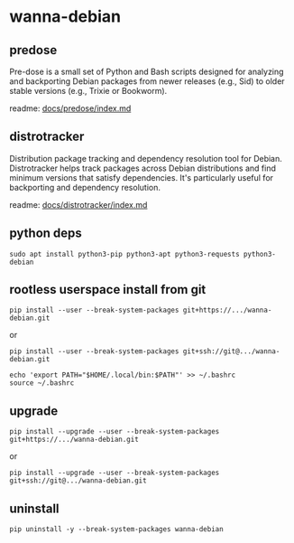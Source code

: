 # wanna-debian

## predose

Pre-dose is a small set of Python and Bash scripts designed for analyzing and backporting Debian packages from
newer releases (e.g., Sid) to older stable versions (e.g., Trixie or Bookworm).

readme: [docs/predose/index.md](docs/predose/index.md)

## distrotracker

Distribution package tracking and dependency resolution tool for Debian. Distrotracker helps track packages across Debian distributions and find minimum versions that satisfy dependencies. It's particularly useful for backporting and dependency resolution.

readme: [docs/distrotracker/index.md](docs/distrotracker/index.md)

## python deps

`sudo apt install python3-pip python3-apt python3-requests python3-debian`

## rootless userspace install from git

`pip install --user --break-system-packages git+https://.../wanna-debian.git`

or

`pip install --user --break-system-packages git+ssh://git@.../wanna-debian.git`

```
echo 'export PATH="$HOME/.local/bin:$PATH"' >> ~/.bashrc
source ~/.bashrc
```

## upgrade

`pip install --upgrade --user --break-system-packages git+https://.../wanna-debian.git`

or

`pip install --upgrade --user --break-system-packages git+ssh://git@.../wanna-debian.git`

## uninstall

`pip uninstall -y --break-system-packages wanna-debian`
